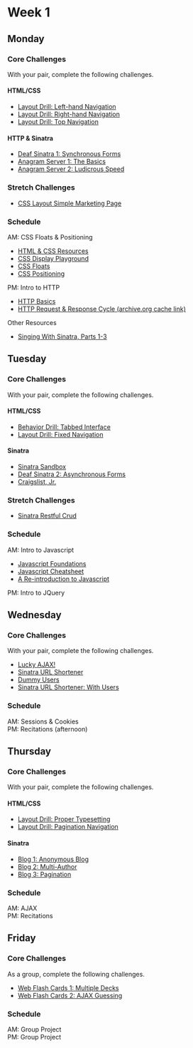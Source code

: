 # Week 1

## Monday

### Core Challenges
With your pair, complete the following challenges.

#### HTML/CSS
- [Layout Drill: Left-hand Navigation](https://github.com/fiddler-crabs-2014/layout-drill-left-hand-navigation-challenge)
- [Layout Drill: Right-hand Navigation](https://github.com/fiddler-crabs-2014/layout-drill-right-hand-navigation-challenge)
- [Layout Drill: Top Navigation](https://github.com/fiddler-crabs-2014/layout-drill-top-navigation-challenge)

#### HTTP & Sinatra
- [Deaf Sinatra 1: Synchronous Forms](https://github.com/fiddler-crabs-2014/deaf-sinatra-1-synchronous-forms-challenge)
- [Anagram Server 1: The Basics](https://github.com/fiddler-crabs-2014/anagram-server-1-the-basics-challenge)
- [Anagram Server 2: Ludicrous Speed](https://github.com/fiddler-crabs-2014/anagram-server-2-ludicrous-speed-challenge)

### Stretch Challenges
- [CSS Layout Simple Marketing Page](https://github.com/fiddler-crabs-2014/ph2-p4-css-layout-simple-marketing-page-challenge)

### Schedule
AM: CSS Floats & Positioning  
- [HTML & CSS Resources](https://gist.github.com/jenmyers/a6bb9ea6233c6c5a9edb)
- [CSS Display Playground](http://quirksmode.org/css/css2/display.html#link9)
- [CSS Floats](http://alistapart.com/article/css-floats-101)
- [CSS Positioning](http://alistapart.com/article/css-positioning-101)

PM: Intro to HTTP  
- [HTTP Basics](http://www3.ntu.edu.sg/home/ehchua/programming/webprogramming/http_basics.html)
- [HTTP Request & Response Cycle (archive.org cache link)](https://web.archive.org/web/20130705214517/http://devhub.fm/http-requestresponse-basics)

Other Resources  
- [Singing With Sinatra, Parts 1-3](http://net.tutsplus.com/tutorials/ruby/singing-with-sinatra/)


## Tuesday

### Core Challenges
With your pair, complete the following challenges.

#### HTML/CSS
- [Behavior Drill: Tabbed Interface](https://github.com/fiddler-crabs-2014/behavior-drill-tabbed-interface-challenge)
- [Layout Drill: Fixed Navigation](https://github.com/fiddler-crabs-2014/layout-drill-fixed-navigation-challenge)

#### Sinatra
- [Sinatra Sandbox](https://github.com/fiddler-crabs-2014/sinatra-sandbox-challenge)
- [Deaf Sinatra 2: Asynchronous Forms](https://github.com/fiddler-crabs-2014/deaf-sinatra-2-asynchronous-forms-challenge)
- [Craigslist, Jr.](https://github.com/fiddler-crabs-2014/craigslist-jr-challenge)

### Stretch Challenges
- [Sinatra Restful Crud](https://github.com/fiddler-crabs-2014/ph2-p1-sinatra-restful-crud-challenge)

### Schedule
AM: Intro to Javascript  
- [Javascript Foundations](http://teamtreehouse.com/library/javascript-foundations)
- [Javascript Cheatsheet](http://wps.aw.com/wps/media/objects/2234/2287950/javascript_refererence.pdf)
- [A Re-introduction to Javascript](https://developer.mozilla.org/en-US/docs/Web/JavaScript/A_re-introduction_to_JavaScript)

PM: Intro to JQuery


## Wednesday

### Core Challenges
With your pair, complete the following challenges.

- [Lucky AJAX!](https://github.com/fiddler-crabs-2014/lucky-ajax-challenge)
- [Sinatra URL Shortener](https://github.com/fiddler-crabs-2014/sinatra-url-shortener-challenge)
- [Dummy Users](https://github.com/fiddler-crabs-2014/dummy-users-challenge)
- [Sinatra URL Shortener: With Users](https://github.com/fiddler-crabs-2014/sinatra-url-shortener-with-users-challenge)

### Schedule
AM: Sessions & Cookies  
PM: Recitations (afternoon)


## Thursday

### Core Challenges
With your pair, complete the following challenges.

#### HTML/CSS
- [Layout Drill: Proper Typesetting](https://github.com/fiddler-crabs-2014/layout-drill-proper-typesetting-challenge)
- [Layout Drill: Pagination Navigation](https://github.com/fiddler-crabs-2014/layout-drill-pagination-navigation-challenge)

#### Sinatra
- [Blog 1: Anonymous Blog](https://github.com/fiddler-crabs-2014/blog-1-anonymous-blog-challenge)
- [Blog 2: Multi-Author](https://github.com/fiddler-crabs-2014/blog-2-multi-author-challenge)
- [Blog 3: Pagination](https://github.com/fiddler-crabs-2014/blog-3-pagination-challenge)

### Schedule
AM: AJAX  
PM: Recitations


## Friday

### Core Challenges
As a group, complete the following challenges.

- [Web Flash Cards 1: Multiple Decks](https://github.com/fiddler-crabs-2014/web-flash-cards-1-multiple-decks-challenge)
- [Web Flash Cards 2: AJAX Guessing](https://github.com/fiddler-crabs-2014/web-flash-cards-2-ajax-guessing-challenge)

### Schedule
AM: Group Project  
PM: Group Project
